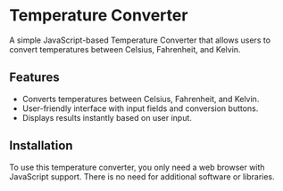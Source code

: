 # Temperature Converter

A simple JavaScript-based Temperature Converter that allows users to convert temperatures between Celsius, Fahrenheit, and Kelvin.

## Features

- Converts temperatures between Celsius, Fahrenheit, and Kelvin.
- User-friendly interface with input fields and conversion buttons.
- Displays results instantly based on user input.

## Installation

To use this temperature converter, you only need a web browser with JavaScript support. There is no need for additional software or libraries.


